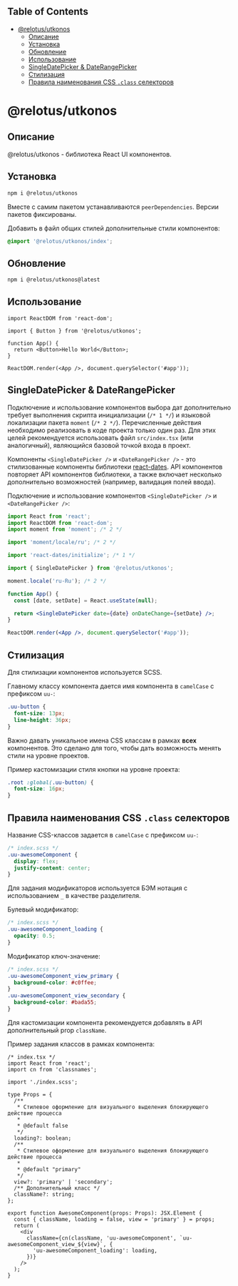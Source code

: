 ## Table of Contents

<!-- prettier-ignore-start -->
<!-- START doctoc generated TOC please keep comment here to allow auto update -->
<!-- DON'T EDIT THIS SECTION, INSTEAD RE-RUN doctoc TO UPDATE -->

- [@relotus/utkonos](#relotusutkonos)
  - [Описание](#%D0%BE%D0%BF%D0%B8%D1%81%D0%B0%D0%BD%D0%B8%D0%B5)
  - [Установка](#%D1%83%D1%81%D1%82%D0%B0%D0%BD%D0%BE%D0%B2%D0%BA%D0%B0)
  - [Обновление](#%D0%BE%D0%B1%D0%BD%D0%BE%D0%B2%D0%BB%D0%B5%D0%BD%D0%B8%D0%B5)
  - [Использование](#%D0%B8%D1%81%D0%BF%D0%BE%D0%BB%D1%8C%D0%B7%D0%BE%D0%B2%D0%B0%D0%BD%D0%B8%D0%B5)
  - [SingleDatePicker & DateRangePicker](#singledatepicker--daterangepicker)
  - [Стилизация](#%D1%81%D1%82%D0%B8%D0%BB%D0%B8%D0%B7%D0%B0%D1%86%D0%B8%D1%8F)
  - [Правила наименования CSS `.class` селекторов](#%D0%BF%D1%80%D0%B0%D0%B2%D0%B8%D0%BB%D0%B0-%D0%BD%D0%B0%D0%B8%D0%BC%D0%B5%D0%BD%D0%BE%D0%B2%D0%B0%D0%BD%D0%B8%D1%8F-css-class-%D1%81%D0%B5%D0%BB%D0%B5%D0%BA%D1%82%D0%BE%D1%80%D0%BE%D0%B2)

<!-- END doctoc generated TOC please keep comment here to allow auto update -->
<!-- prettier-ignore-end -->

# @relotus/utkonos

## Описание

@relotus/utkonos - библиотека React UI компонентов.

## Установка

```sh
npm i @relotus/utkonos
```

Вместе с самим пакетом устанавливаются `peerDependencies`. Версии пакетов фиксированы.

Добавить в файл общих стилей дополнительные стили компонентов:

```scss
@import '@relotus/utkonos/index';
```

## Обновление

```sh
npm i @relotus/utkonos@latest
```

## Использование

```tsx
import ReactDOM from 'react-dom';

import { Button } from '@relotus/utkonos';

function App() {
  return <Button>Hello World</Button>;
}

ReactDOM.render(<App />, document.querySelector('#app'));
```

## SingleDatePicker & DateRangePicker

Подключение и использование компонентов выбора дат дополнительно требует выполнения скрипта инициализации (`/* 1 */`) и языковой локализации пакета `moment` (`/* 2 */`). Перечисленные действия необходимо реализовать в коде проекта только один раз. Для этих целей рекомендуется использовать файл `src/index.tsx` (или аналогичный), являющийся базовой точкой входа в проект.

Компоненты `<SingleDatePicker />` и `<DateRangePicker />` - это стилизованные компоненты библиотеки [react-dates](https://github.com/airbnb/react-dates). API компонентов повторяет API компонентов библиотеки, а также включает несколько дополнительно возможностей (например, валидация полей ввода).

Подключение и использование компонентов `<SingleDatePicker />` и `<DateRangePicker />`:

```jsx
import React from 'react';
import ReactDOM from 'react-dom';
import moment from 'moment'; /* 2 */

import 'moment/locale/ru'; /* 2 */

import 'react-dates/initialize'; /* 1 */

import { SingleDatePicker } from '@relotus/utkonos';

moment.locale('ru-Ru'); /* 2 */

function App() {
  const [date, setDate] = React.useState(null);

  return <SingleDatePicker date={date} onDateChange={setDate} />;
}

ReactDOM.render(<App />, document.querySelector('#app'));
```

## Стилизация

Для стилизации компонентов используется SCSS.

Главному классу компонента дается имя компонента в `camelCase` с префиксом `uu-`:

```scss
.uu-button {
  font-size: 13px;
  line-height: 36px;
}
```

Важно давать уникальное имена CSS классам в рамках **всех** компонентов. Это сделано для того, чтобы дать возможность менять стили на уровне проектов.

Пример кастомизации стиля кнопки на уровне проекта:

```scss
.root :global(.uu-button) {
  font-size: 16px;
}
```

## Правила наименования CSS `.class` селекторов

Название CSS-классов задается в `camelCase` с префиксом `uu-`:

```scss
/* index.scss */
.uu-awesomeComponent {
  display: flex;
  justify-content: center;
}
```

Для задания модификаторов используется БЭМ нотация с использованием `_` в качестве разделителя.

Булевый модификатор:

```scss
/* index.scss */
.uu-awesomeComponent_loading {
  opacity: 0.5;
}
```

Модификатор ключ-значение:

```scss
/* index.scss */
.uu-awesomeComponent_view_primary {
  background-color: #c0ffee;
}
.uu-awesomeComponent_view_secondary {
  background-color: #bada55;
}
```

Для кастомизации компонента рекомендуется добавлять в API дополнительный prop `className`.

Пример задания классов в рамках компонента:

```tsx
/* index.tsx */
import React from 'react';
import cn from 'classnames';

import './index.scss';

type Props = {
  /**
   * Стилевое оформление для визуального выделения блокирующего действие процесса
   *
   * @default false
   */
  loading?: boolean;
  /**
   * Стилевое оформление для визуального выделения блокирующего действие процесса
   *
   * @default "primary"
   */
  view?: 'primary' | 'secondary';
  /** Дополнительный класс */
  className?: string;
};

export function AwesomeComponent(props: Props): JSX.Element {
  const { className, loading = false, view = 'primary' } = props;
  return (
    <div
      className={cn(className, 'uu-awesomeComponent', `uu-awesomeComponent_view_${view}`, {
        'uu-awesomeComponent_loading': loading,
      })}
    />
  );
}
```
